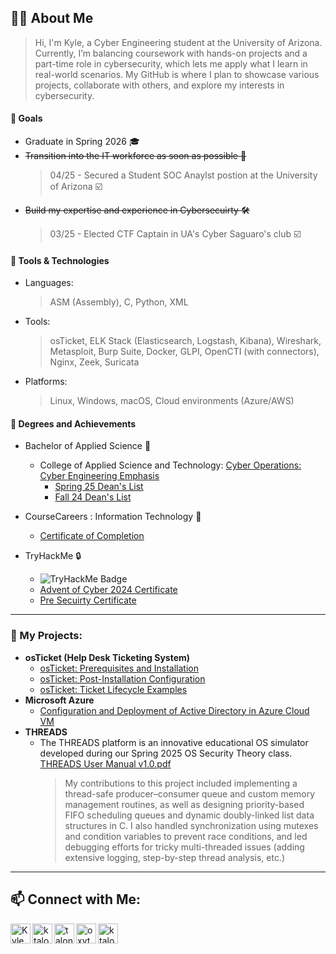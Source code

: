 
## 👨‍💻 About Me
> Hi, I'm Kyle, a Cyber Engineering student at the University of Arizona. Currently, I’m balancing coursework with hands-on projects and a part-time role in cybersecurity, which lets me apply what I learn in real-world scenarios. My GitHub is where I plan to showcase various projects, collaborate with others, and explore my interests in cybersecurity.
#### 🎯 Goals
- Graduate in Spring 2026 :mortar_board:
- ~~Transition into the IT workforce as soon as possible 🚀~~
  > 04/25 - Secured a Student SOC Anaylst postion at the University of Arizona ☑️
- ~~Build my expertise and experience in Cybersecuirty 🛠️~~
  > 03/25 - Elected CTF Captain in UA's Cyber Saguaro's club ☑️
#### 🧰 Tools & Technologies
- Languages: 
  > ASM (Assembly), C, Python, XML
- Tools:
  > osTicket, ELK Stack (Elasticsearch, Logstash, Kibana), Wireshark, Metasploit, Burp Suite, Docker, GLPI, OpenCTI (with connectors), Nginx, Zeek, Suricata 
- Platforms:
  > Linux, Windows, macOS, Cloud environments (Azure/AWS)
#### 🏅 Degrees and Achievements
- Bachelor of Applied Science 📜
  - College of Applied Science and Technology:
    [Cyber Operations: Cyber Engineering Emphasis](https://www.arizona.edu/degree-search/majors/cyber-operations-cyber-engineering-emphasis)
      - [Spring 25 Dean's List ](https://github.com/user-attachments/assets/733473a5-c95c-4e97-a689-6b13d0b2240d)
      - [Fall 24 Dean's List](https://github.com/user-attachments/assets/44640182-5ffa-460b-ace2-225da6b5acec)

- CourseCareers : Information Technology 🔰
  - [Certificate of Completion](https://github.com/user-attachments/assets/0300f5cb-8cef-4b89-b9fd-2bd40e5c4e93)
- TryHackMe :lock:
  - <img src="https://tryhackme-badges.s3.amazonaws.com/talons.png" alt="TryHackMe Badge" />
  - [Advent of Cyber 2024 Certificate](https://tryhackme-certificates.s3-eu-west-1.amazonaws.com/THM-4WCS17MVTC.pdf)
  - [Pre Secuirty Certificate](https://tryhackme-certificates.s3-eu-west-1.amazonaws.com/THM-3TPPMDQU0G.pdf)

---

### 📂 My Projects:
- **osTicket (Help Desk Ticketing System)**
  - [osTicket: Prerequisites and Installation](https://github.com/ktalons/osticket-install/)
  - [osTicket: Post-Installation Configuration](https://github.com/ktalons/osticket-config)
  - [osTicket: Ticket Lifecycle Examples](https://github.com/ktalons/osticket-ticketdemo)
- **Microsoft Azure**
  - [Configuration and Deployment of Active Directory in Azure Cloud VM](https://github.com/ktalons/ad-config)
- **THREADS**
  - The THREADS platform is an innovative educational OS simulator developed during our Spring 2025 OS Security Theory class. [THREADS User Manual v1.0.pdf](https://github.com/user-attachments/files/21332721/THREADS.User.Manual.v1.0.pdf)
    > My contributions to this project included implementing a thread-safe producer–consumer queue and custom memory management routines, as well as designing priority-based FIFO scheduling queues and dynamic doubly-linked list data structures in C. I also handled synchronization using mutexes and condition variables to prevent race conditions, and led debugging efforts for tricky multi-threaded issues (adding extensive logging, step-by-step thread analysis, etc.)

---

## 📫 Connect with Me:

<a href="https://linkedin.com/in/ktalons88" target="_blank" rel="noopener noreferrer">
  <img align="left" alt="Kyle | LinkedIn" width="32px" src="https://img.icons8.com/?size=100&id=13930&format=png&color=000000" />
</a>

<a href="https://x.com/ktalons88" target="_blank" rel="noopener noreferrer">
  <img align="left" alt="ktalons88 | X" width="32px" src="https://img.icons8.com/?size=100&id=bG29Ckcdp6YP&format=png&color=000000" />
</a>

<a href="https://discord.com/users/1298401845366100049" target="_blank" rel="noopener noreferrer">
  <img align="left" alt="talons | Discord" width="32px" src="https://img.icons8.com/?size=100&id=30998&format=png&color=000000" />
</a>

<a href="https://www.instagram.com/oxytocin_ok/profilecard/?igsh=MWU3aajwdThraW0ybA==" target="_blank" rel="noopener noreferrer">
  <img align="left" alt="oxytocin_ok | Instagram" width="32px" src="https://img.icons8.com/?size=100&id=32323&format=png&color=000000" />
</a>

<a href="https://www.youtube.com/@ktalons" target="_blank" rel="noopener noreferrer">
  <img align="left" alt="ktalons | YouTube" width="32px" src="https://img.icons8.com/?size=100&id=19318&format=png&color=000000" />
</a>
<!--
**ktalons/ktalons** is a ✨ _special_ ✨ repository because its `README.md` (this file) appears on your GitHub profile.

Here are some ideas to get you started:

- 🔭 I’m currently working on ...
- 🌱 I’m currently learning ...
- 👯 I’m looking to collaborate on ...
- 🤔 I’m looking for help with ...
- 💬 Ask me about ...
- 📫 How to reach me: ...
- 😄 Pronouns: ...
- ⚡ Fun fact: ...
-->
